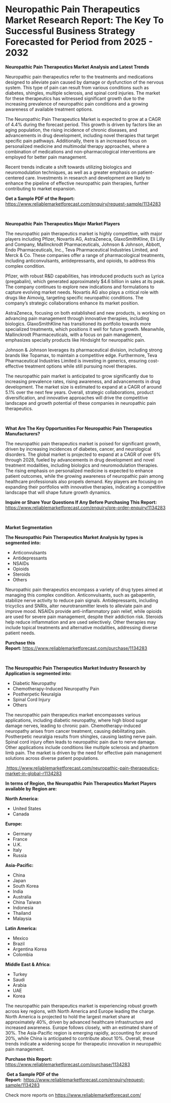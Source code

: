 <p><h1>Neuropathic Pain Therapeutics Market Research Report: The Key To Successful Business Strategy Forecasted for Period from 2025 - 2032</h1></p><p><strong>Neuropathic Pain Therapeutics Market Analysis and Latest Trends</strong></p>
<p><p>Neuropathic pain therapeutics refer to the treatments and medications designed to alleviate pain caused by damage or dysfunction of the nervous system. This type of pain can result from various conditions such as diabetes, shingles, multiple sclerosis, and spinal cord injuries. The market for these therapeutics has witnessed significant growth due to the increasing prevalence of neuropathic pain conditions and a growing awareness of available treatment options.</p><p>The Neuropathic Pain Therapeutics Market is expected to grow at a CAGR of 4.4% during the forecast period. This growth is driven by factors like an aging population, the rising incidence of chronic diseases, and advancements in drug development, including novel therapies that target specific pain pathways. Additionally, there is an increased focus on personalized medicine and multimodal therapy approaches, where a combination of medications and non-pharmacological interventions are employed for better pain management.</p><p>Recent trends indicate a shift towards utilizing biologics and neuromodulation techniques, as well as a greater emphasis on patient-centered care. Investments in research and development are likely to enhance the pipeline of effective neuropathic pain therapies, further contributing to market expansion.</p></p>
<p><strong>Get a Sample PDF of the Report:&nbsp;</strong> <a href="https://www.reliablemarketforecast.com/enquiry/request-sample/1134283?utm_campaign=3223&utm_medium=2&utm_source=Github&utm_content=ia&utm_term=25032025&utm_id=neuropathic-pain-therapeutics">https://www.reliablemarketforecast.com/enquiry/request-sample/1134283</a></p>
<p>&nbsp;</p>
<p><strong>Neuropathic Pain Therapeutics Major Market Players</strong></p>
<p><p>The neuropathic pain therapeutics market is highly competitive, with major players including Pfizer, Novartis AG, AstraZeneca, GlaxoSmithKline, Eli Lilly and Company, Mallinckrodt Pharmaceuticals, Johnson & Johnson, Abbott, Endo Pharmaceuticals, Inc., Teva Pharmaceutical Industries Limited, and Merck & Co. These companies offer a range of pharmacological treatments, including anticonvulsants, antidepressants, and opioids, to address this complex condition.</p><p>Pfizer, with robust R&D capabilities, has introduced products such as Lyrica (pregabalin), which generated approximately $4.6 billion in sales at its peak. The company continues to explore new indications and formulations to capture evolving market needs. Novartis AG also plays a critical role with drugs like Aimovig, targeting specific neuropathic conditions. The company’s strategic collaborations enhance its market position.</p><p>AstraZeneca, focusing on both established and new products, is working on advancing pain management through innovative therapies, including biologics. GlaxoSmithKline has transitioned its portfolio towards more specialized treatments, which positions it well for future growth. Meanwhile, Mallinckrodt Pharmaceuticals, with a focus on pain management, emphasizes specialty products like Hindsight for neuropathic pain.</p><p>Johnson & Johnson leverages its pharmaceutical division, including strong brands like Topamax, to maintain a competitive edge. Furthermore, Teva Pharmaceutical Industries Limited is investing in generics, ensuring cost-effective treatment options while still pursuing novel therapies.</p><p>The neuropathic pain market is anticipated to grow significantly due to increasing prevalence rates, rising awareness, and advancements in drug development. The market size is estimated to expand at a CAGR of around 5.1% over the next few years. Overall, strategic collaborations, product diversification, and innovative approaches will drive the competitive landscape and growth potential of these companies in neuropathic pain therapeutics.</p></p>
<p>&nbsp;</p>
<p><strong>What Are The Key Opportunities For Neuropathic Pain Therapeutics Manufacturers?</strong></p>
<p><p>The neuropathic pain therapeutics market is poised for significant growth, driven by increasing incidences of diabetes, cancer, and neurological disorders. The global market is projected to expand at a CAGR of over 6% through 2028, fueled by advancements in drug development and novel treatment modalities, including biologics and neuromodulation therapies. The rising emphasis on personalized medicine is expected to enhance patient outcomes, while the growing awareness of neuropathic pain among healthcare professionals also propels demand. Key players are focusing on expanding their portfolios with innovative therapies, indicating a competitive landscape that will shape future growth dynamics.</p></p>
<p><strong>Inquire or Share Your Questions If Any Before Purchasing This Report:</strong> <a href="https://www.reliablemarketforecast.com/enquiry/pre-order-enquiry/1134283?utm_campaign=3223&utm_medium=2&utm_source=Github&utm_content=ia&utm_term=25032025&utm_id=neuropathic-pain-therapeutics">https://www.reliablemarketforecast.com/enquiry/pre-order-enquiry/1134283</a></p>
<p>&nbsp;</p>
<p><strong>Market Segmentation</strong></p>
<p><strong>The Neuropathic Pain Therapeutics Market Analysis by types is segmented into:</strong></p>
<p><ul><li>Anticonvulsants</li><li>Antidepressants</li><li>NSAIDs</li><li>Opioids</li><li>Steroids</li><li>Others</li></ul></p>
<p><p>Neuropathic pain therapeutics encompass a variety of drug types aimed at managing this complex condition. Anticonvulsants, such as gabapentin, stabilize nerve activity to reduce pain signals. Antidepressants, including tricyclics and SNRIs, alter neurotransmitter levels to alleviate pain and improve mood. NSAIDs provide anti-inflammatory pain relief, while opioids are used for severe pain management, despite their addiction risk. Steroids help reduce inflammation and are used selectively. Other therapies may include topical treatments and alternative modalities, addressing diverse patient needs.</p></p>
<p><strong>Purchase this Report:&nbsp;</strong><a href="https://www.reliablemarketforecast.com/purchase/1134283?utm_campaign=3223&utm_medium=2&utm_source=Github&utm_content=ia&utm_term=25032025&utm_id=neuropathic-pain-therapeutics">https://www.reliablemarketforecast.com/purchase/1134283</a></p>
<p>&nbsp;</p>
<p><strong>The Neuropathic Pain Therapeutics Market Industry Research by Application is segmented into:</strong></p>
<p><ul><li>Diabetic Neuropathy</li><li>Chemotherapy-Induced Neuropathy Pain</li><li>Postherpetic Neuralgia</li><li>Spinal Cord Injury</li><li>Others</li></ul></p>
<p><p>The neuropathic pain therapeutics market encompasses various applications, including diabetic neuropathy, where high blood sugar damage nerves, leading to chronic pain. Chemotherapy-induced neuropathy arises from cancer treatment, causing debilitating pain. Postherpetic neuralgia results from shingles, causing lasting nerve pain. Spinal cord injury often leads to neuropathic pain due to nerve damage. Other applications include conditions like multiple sclerosis and phantom limb pain. The market is driven by the need for effective pain management solutions across diverse patient populations.</p></p>
<p><a href="https://www.reliablemarketforecast.com/neuropathic-pain-therapeutics-market-in-global-r1134283?utm_campaign=3223&utm_medium=2&utm_source=Github&utm_content=ia&utm_term=25032025&utm_id=neuropathic-pain-therapeutics">&nbsp;https://www.reliablemarketforecast.com/neuropathic-pain-therapeutics-market-in-global-r1134283</a></p>
<p><strong>In terms of Region, the Neuropathic Pain Therapeutics Market Players available by Region are:</strong></p>
<p>
    <p> <strong> North America: </strong>
        <ul>
            <li>United States</li>
            <li>Canada</li>
        </ul>
        </p> 
    <p> <strong> Europe: </strong>
        <ul>
            <li>Germany</li>
            <li>France</li>
            <li>U.K.</li>
            <li>Italy</li>
            <li>Russia</li>
        </ul>
        </p> 
    <p> <strong> Asia-Pacific: </strong>
        <ul>
            <li>China</li>
            <li>Japan</li>
            <li>South Korea</li>
            <li>India</li>
            <li>Australia</li>
            <li>China Taiwan</li>
            <li>Indonesia</li>
            <li>Thailand</li>
            <li>Malaysia</li>
        </ul>
        </p> 
    <p> <strong> Latin America: </strong>
        <ul>
            <li>Mexico</li>
            <li>Brazil</li>
            <li>Argentina Korea</li>
            <li>Colombia</li>
        </ul>
        </p> 
    <p> <strong> Middle East & Africa: </strong>
        <ul>
            <li>Turkey</li>
            <li>Saudi</li>
            <li>Arabia</li>
            <li>UAE</li>
            <li>Korea</li>
        </ul>
    </p>
    </p>
<p><p>The neuropathic pain therapeutics market is experiencing robust growth across key regions, with North America and Europe leading the charge. North America is projected to hold the largest market share at approximately 40%, driven by advanced healthcare infrastructure and increased awareness. Europe follows closely, with an estimated share of 30%. The Asia-Pacific region is emerging rapidly, accounting for around 20%, while China is anticipated to contribute about 10%. Overall, these trends indicate a widening scope for therapeutic innovation in neuropathic pain management.</p></p>
<p><strong>Purchase this Report: </strong><a href="https://www.reliablemarketforecast.com/purchase/1134283?utm_campaign=3223&utm_medium=2&utm_source=Github&utm_content=ia&utm_term=25032025&utm_id=neuropathic-pain-therapeutics">https://www.reliablemarketforecast.com/purchase/1134283</a></p>
<p>&nbsp;<strong>Get a Sample PDF of the Report:&nbsp;&nbsp;</strong><a href="https://www.reliablemarketforecast.com/enquiry/request-sample/1134283?utm_campaign=3223&utm_medium=2&utm_source=Github&utm_content=ia&utm_term=25032025&utm_id=neuropathic-pain-therapeutics">https://www.reliablemarketforecast.com/enquiry/request-sample/1134283</a></p>
<p><strong></strong></p>
<p>Check more reports on <a href="https://www.reliablemarketforecast.com/?utm_campaign=3223&utm_medium=2&utm_source=Github&utm_content=ia&utm_term=25032025&utm_id=neuropathic-pain-therapeutics">https://www.reliablemarketforecast.com/</a></p>
